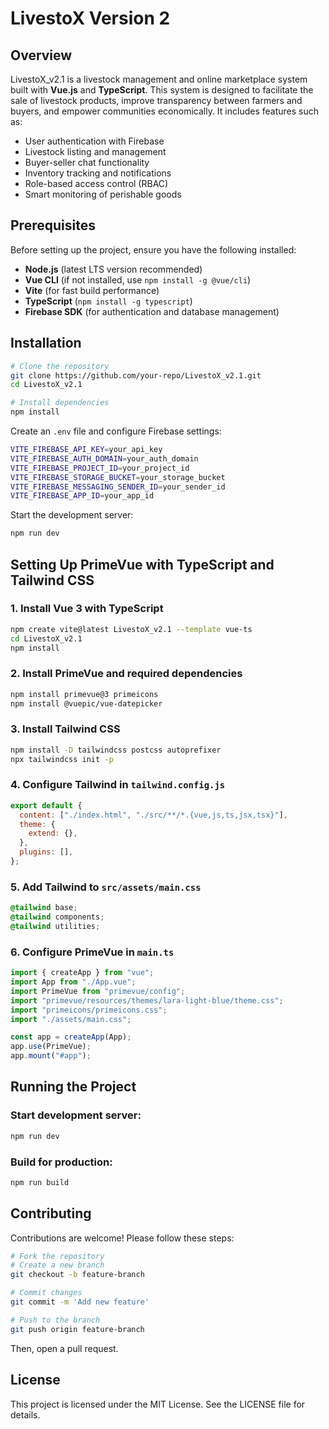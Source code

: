 # LivestoX Version 2

## Overview
LivestoX_v2.1 is a livestock management and online marketplace system built with **Vue.js** and **TypeScript**. This system is designed to facilitate the sale of livestock products, improve transparency between farmers and buyers, and empower communities economically. It includes features such as:

- User authentication with Firebase
- Livestock listing and management
- Buyer-seller chat functionality
- Inventory tracking and notifications
- Role-based access control (RBAC)
- Smart monitoring of perishable goods

## Prerequisites
Before setting up the project, ensure you have the following installed:
- **Node.js** (latest LTS version recommended)
- **Vue CLI** (if not installed, use `npm install -g @vue/cli`)
- **Vite** (for fast build performance)
- **TypeScript** (`npm install -g typescript`)
- **Firebase SDK** (for authentication and database management)

## Installation

```sh
# Clone the repository
git clone https://github.com/your-repo/LivestoX_v2.1.git
cd LivestoX_v2.1

# Install dependencies
npm install
```

Create an `.env` file and configure Firebase settings:

```sh
VITE_FIREBASE_API_KEY=your_api_key
VITE_FIREBASE_AUTH_DOMAIN=your_auth_domain
VITE_FIREBASE_PROJECT_ID=your_project_id
VITE_FIREBASE_STORAGE_BUCKET=your_storage_bucket
VITE_FIREBASE_MESSAGING_SENDER_ID=your_sender_id
VITE_FIREBASE_APP_ID=your_app_id
```

Start the development server:

```sh
npm run dev
```

## Setting Up PrimeVue with TypeScript and Tailwind CSS

### 1. Install Vue 3 with TypeScript
```sh
npm create vite@latest LivestoX_v2.1 --template vue-ts
cd LivestoX_v2.1
npm install
```

### 2. Install PrimeVue and required dependencies
```sh
npm install primevue@3 primeicons
npm install @vuepic/vue-datepicker
```

### 3. Install Tailwind CSS
```sh
npm install -D tailwindcss postcss autoprefixer
npx tailwindcss init -p
```

### 4. Configure Tailwind in `tailwind.config.js`
```js
export default {
  content: ["./index.html", "./src/**/*.{vue,js,ts,jsx,tsx}"],
  theme: {
    extend: {},
  },
  plugins: [],
};
```

### 5. Add Tailwind to `src/assets/main.css`
```css
@tailwind base;
@tailwind components;
@tailwind utilities;
```

### 6. Configure PrimeVue in `main.ts`
```ts
import { createApp } from "vue";
import App from "./App.vue";
import PrimeVue from "primevue/config";
import "primevue/resources/themes/lara-light-blue/theme.css";
import "primeicons/primeicons.css";
import "./assets/main.css";

const app = createApp(App);
app.use(PrimeVue);
app.mount("#app");
```

## Running the Project

### Start development server:
```sh
npm run dev
```

### Build for production:
```sh
npm run build
```

## Contributing
Contributions are welcome! Please follow these steps:
```sh
# Fork the repository
# Create a new branch
git checkout -b feature-branch

# Commit changes
git commit -m 'Add new feature'

# Push to the branch
git push origin feature-branch
```

Then, open a pull request.

## License
This project is licensed under the MIT License. See the LICENSE file for details.

